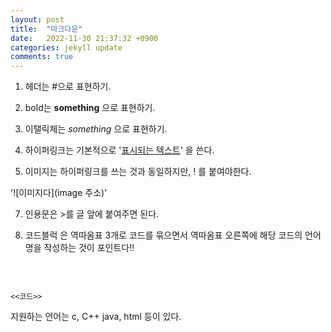 ```yaml
---
layout: post
title:  "마크다운"
date:   2022-11-30 21:37:32 +0900
categories: jekyll update
comments: true
---
```

1) 헤더는 #으로 표현하기.

2) bold는 **something** 으로 표현하기.

3) 이탤릭체는 _something_ 으로 표현하기.

4) 하이퍼링크는 기본적으로 '[표시되는 텍스트](주소창)' 을 쓴다.

6) 이미지는 하이퍼링크를 쓰는 것과 동일하지만, ! 를 붙여야한다.

'![이미지다](image 주소)'

7) 인용문은 >를 글 앞에 붙여주면 된다.

8) 코드블럭 은 역따옴표 3개로 코드를 묶으면서 역따옴표 오른쪽에 해당 코드의 언어명을 작성하는 것이 포인트다!!

​

```<언어명>

<<코드>>

```

지원하는 언어는 c, C++ java, html 등이 있다.
